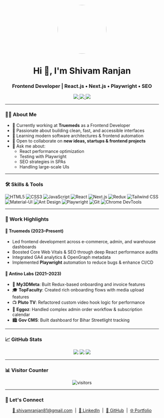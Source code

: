 <p align="center">
  <img src="https://github.com/Shivam8100.png" width="160" style="border-radius: 50%;" />
</p>

<h1 align="center">Hi 👋, I'm Shivam Ranjan</h1>
<h3 align="center">Frontend Developer | React.js • Next.js • Playwright • SEO</h3>

<p align="center">
  <a href="https://thefrontify.com/" target="_blank">
    <img src="https://img.shields.io/badge/🌐 Portfolio–Visit-blue?style=for-the-badge" />
  </a>
  <a href="mailto:shivamranjan81@gmail.com">
    <img src="https://img.shields.io/badge/📧 Email–Me-red?style=for-the-badge" />
  </a>
  <a href="https://www.linkedin.com/in/shivam-ranjan-b57a28150/" target="_blank">
    <img src="https://img.shields.io/badge/🔗 LinkedIn–Connect-blue?style=for-the-badge&logo=linkedin" />
  </a>
</p>

---

### 👨‍💻 About Me

- 💼 Currently working at **Truemeds** as a Frontend Developer  
- 🚀 Passionate about building clean, fast, and accessible interfaces  
- 🧠 Learning modern software architectures & frontend automation  
- 🤝 Open to collaborate on **new ideas, startups & frontend projects**  
- 💬 Ask me about:
  - React performance optimization
  - Testing with Playwright
  - SEO strategies in SPAs
  - Handling large-scale UIs

---

### 🛠️ Skills & Tools

![HTML5](https://img.shields.io/badge/HTML5-E34F26?style=flat&logo=html5&logoColor=white)
![CSS3](https://img.shields.io/badge/CSS3-1572B6?style=flat&logo=css3&logoColor=white)
![JavaScript](https://img.shields.io/badge/JavaScript-ES6+-F7DF1E?style=flat&logo=javascript&logoColor=black)
![React](https://img.shields.io/badge/React.js-61DAFB?style=flat&logo=react)
![Next.js](https://img.shields.io/badge/Next.js-000000?style=flat&logo=next.js)
![Redux](https://img.shields.io/badge/Redux_Toolkit-764ABC?style=flat&logo=redux)
![Tailwind CSS](https://img.shields.io/badge/Tailwind-38B2AC?style=flat&logo=tailwind-css)
![Material-UI](https://img.shields.io/badge/Material_UI-007FFF?style=flat&logo=mui)
![Ant Design](https://img.shields.io/badge/AntD-0170FE?style=flat&logo=ant-design)
![Playwright](https://img.shields.io/badge/Playwright-47b17c?style=flat&logo=playwright)
![Git](https://img.shields.io/badge/Git-F05032?style=flat&logo=git)
![Chrome DevTools](https://img.shields.io/badge/Chrome_DevTools-4285F4?style=flat&logo=google-chrome)

---

### 💼 Work Highlights

#### 🏢 **Truemeds (2023–Present)**  
- Led frontend development across e-commerce, admin, and warehouse dashboards  
- Boosted Core Web Vitals & SEO through deep React performance audits  
- Integrated GA4 analytics & OpenGraph metadata  
- Implemented **Playwright** automation to reduce bugs & enhance CI/CD

#### 🧬 **Antino Labs (2021–2023)**  
- 🚀 **My3DMeta**: Built Redux-based onboarding and invoice features  
- 🎓 **TopFaculty**: Created rich onboarding flows with media upload features  
- 📺 **Pluto TV**: Refactored custom video hook logic for performance  
- 🥚 **Eggoz**: Handled complex admin order workflow & subscription calendar  
- 🏙 **Gov CMS**: Built dashboard for Bihar Streetlight tracking

---

### 📈 GitHub Stats

<p align="center">
  <img src="https://github-readme-stats.vercel.app/api?username=Shivam8100&show_icons=true&theme=tokyonight" />
  <img src="https://github-readme-streak-stats.herokuapp.com/?user=Shivam8100&theme=tokyonight" />
  <img src="https://github-readme-stats.vercel.app/api/top-langs/?username=Shivam8100&layout=compact&theme=tokyonight" />
</p>

---

### 📊 Visitor Counter

<p align="center">
  <img src="https://komarev.com/ghpvc/?username=Shivam8100&style=for-the-badge" alt="visitors" />
</p>

---

### 📣 Let's Connect

<p align="center">
  <a href="mailto:shivamranjan81@gmail.com">📧 shivamranjan81@gmail.com</a> &nbsp;|&nbsp;
  <a href="https://www.linkedin.com/in/shivam-ranjan-b57a28150/">🔗 LinkedIn</a> &nbsp;|&nbsp;
  <a href="https://github.com/Shivam8100">🐙 GitHub</a> &nbsp;|&nbsp;
  <a href="https://shivam8100.github.io/portfolio/">🌐 Portfolio</a>
</p>
